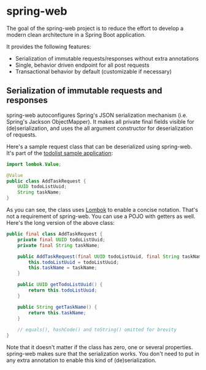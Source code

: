 # spring-web
The goal of the spring-web project is to reduce the effort to develop a modern clean architecture in a Spring Boot application.

It provides the following features:
* Serialization of immutable requests/responses without extra annotations
* Single, behavior driven endpoint for all post requests
* Transactional behavior by default (customizable if necessary)

## Serialization of immutable requests and responses
spring-web autoconfigures Spring's JSON serialization mechanism (i.e. Spring's Jackson ObjectMapper).
It makes all private final fields visible for (de)serialization, and uses the all argument constructor for deserialization of requests. 

Here's a sample request class that can be deserialized using spring-web.
It's part of the [todolist sample application](https://github.com/bertilmuth/modern-clean-architecture/blob/main/samples/todolist/src/main/java/com/example/todolist/behavior/request/AddTaskRequest.java):

``` java
import lombok.Value;

@Value
public class AddTaskRequest {
	UUID todoListUuid;
	String taskName;
}
```

As you can see, the class uses [Lombok](https://projectlombok.org/) to enable a concise notation. 
That's not a requirement of spring-web. You can use a POJO with getters as well.
Here's the long version of the above class:

``` java
public final class AddTaskRequest {
	private final UUID todoListUuid;
	private final String taskName;

	public AddTaskRequest(final UUID todoListUuid, final String taskName) {
		this.todoListUuid = todoListUuid;
		this.taskName = taskName;
	}

	public UUID getTodoListUuid() {
		return this.todoListUuid;
	}

	public String getTaskName() {
		return this.taskName;
	}
	
	// equals(), hashCode() and toString() omitted for brevity
}
```

Note that it doesn't matter if the class has zero, one or several properties. 
spring-web makes sure that the serialization works. You don't need to put in any extra annotation to enable this kind of (de)serialization.